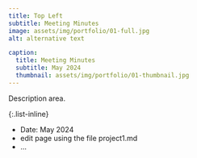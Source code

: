 ```yaml
---
title: Top Left
subtitle: Meeting Minutes
image: assets/img/portfolio/01-full.jpg
alt: alternative text

caption:
  title: Meeting Minutes
  subtitle: May 2024
  thumbnail: assets/img/portfolio/01-thumbnail.jpg
---
```

Description area.

{:.list-inline}
- Date: May 2024
- edit page using the file project1.md
- ...

